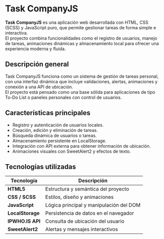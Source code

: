 # Task CompanyJS

**Task CompanyJS** es una aplicación web desarrollada con HTML, CSS (SCSS) y JavaScript puro, que permite gestionar tareas de forma simple e interactiva.  
El proyecto combina funcionalidades como el registro de usuarios, manejo de tareas, animaciones dinámicas y almacenamiento local para ofrecer una experiencia moderna y fluida.

## Descripción general

Task CompanyJS funciona como un sistema de gestión de tareas personal, con una interfaz dinámica que incluye validaciones, alertas, animaciones y conexión a una API de ubicación.  
El proyecto está pensado como una base sólida para aplicaciones de tipo To-Do List o paneles personales con control de usuarios.

## Características principales

- Registro y autenticación de usuarios locales.  
- Creación, edición y eliminación de tareas.  
- Búsqueda dinámica de usuarios o tareas.  
- Almacenamiento persistente en LocalStorage.  
- Integración con API externa para obtener información de ubicación.  
- Animaciones visuales con SweetAlert2 y efectos de texto.  

## Tecnologías utilizadas

| Tecnología | Descripción |
|-------------|-------------|
| **HTML5** | Estructura y semántica del proyecto |
| **CSS / SCSS** | Estilos, diseño y animaciones |
| **JavaScript** | Lógica principal y manipulación del DOM |
| **LocalStorage** | Persistencia de datos en el navegador |
| **IPWHO.IS API** | Consulta de ubicación del usuario |
| **SweetAlert2** | Alertas y mensajes interactivos |
